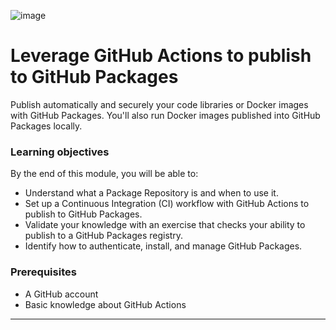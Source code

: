 ![image](https://github.com/AndreCoutinhom/github_administration_study_path/assets/91290799/b7257fbd-7ca0-40a1-8b8f-9a85ab35f12d)

# Leverage GitHub Actions to publish to GitHub Packages

Publish automatically and securely your code libraries or Docker images with GitHub Packages. You'll also run Docker images published into GitHub Packages locally.

### Learning objectives

By the end of this module, you will be able to:

* Understand what a Package Repository is and when to use it.
* Set up a Continuous Integration (CI) workflow with GitHub Actions to publish to GitHub Packages.
* Validate your knowledge with an exercise that checks your ability to publish to a GitHub Packages registry.
* Identify how to authenticate, install, and manage GitHub Packages.

### Prerequisites

* A GitHub account
* Basic knowledge about GitHub Actions

---
